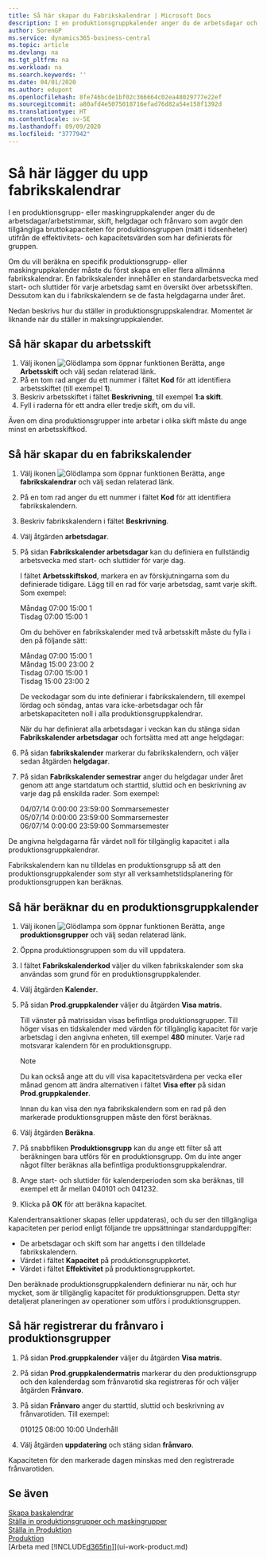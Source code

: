 ```yaml
---
title: Så här skapar du Fabrikskalendrar | Microsoft Docs
description: I en produktionsgruppkalender anger du de arbetsdagar och arbetstimmar, skift, helgdagar och frånvaro som avgör den tillgängliga bruttokapaciteten för produktionsgruppen (mätt i tidsenheter) utifrån de effektivitets- och kapacitetsvärden som har definierats för gruppen. Om du vill skapa och aktivera en produktionsgruppkalender måste du först utföra flera förberedande åtgärder.
author: SorenGP
ms.service: dynamics365-business-central
ms.topic: article
ms.devlang: na
ms.tgt_pltfrm: na
ms.workload: na
ms.search.keywords: ''
ms.date: 04/01/2020
ms.author: edupont
ms.openlocfilehash: 8fe746bcde1bf02c366664c02ea48029777e22ef
ms.sourcegitcommit: a80afd4e5075018716efad76d82a54e158f1392d
ms.translationtype: HT
ms.contentlocale: sv-SE
ms.lasthandoff: 09/09/2020
ms.locfileid: "3777942"
---
```

# <a name="set-up-shop-calendars"></a>Så här lägger du upp fabrikskalendrar
I en produktionsgrupp- eller maskingruppkalender anger du de arbetsdagar/arbetstimmar, skift, helgdagar och frånvaro som avgör den tillgängliga bruttokapaciteten för produktionsgruppen (mätt i tidsenheter) utifrån de effektivitets- och kapacitetsvärden som har definierats för gruppen.

Om du vill beräkna en specifik produktionsgrupp- eller maskingruppkalender måste du först skapa en eller flera allmänna fabrikskalendrar. En fabrikskalender innehåller en standardarbetsvecka med start- och sluttider för varje arbetsdag samt en översikt över arbetsskiften. Dessutom kan du i fabrikskalendern se de fasta helgdagarna under året.  

Nedan beskrivs hur du ställer in produktionsgruppskalendrar. Momentet är liknande när du ställer in maksingruppkalender.  

## <a name="to-create-work-shifts"></a>Så här skapar du arbetsskift  
1.  Välj ikonen ![Glödlampa som öppnar funktionen Berätta](media/ui-search/search_small.png "Berätta vad du vill göra"), ange **Arbetsskift** och välj sedan relaterad länk.  
2.  På en tom rad anger du ett nummer i fältet **Kod** för att identifiera arbetsskiftet (till exempel **1**).  
3.  Beskriv arbetsskiftet i fältet **Beskrivning**, till exempel **1:a skift**.  
4.  Fyll i raderna för ett andra eller tredje skift, om du vill.  

Även om dina produktionsgrupper inte arbetar i olika skift måste du ange minst en arbetsskiftkod.  

## <a name="to-set-up-a-shop-calendar"></a>Så här skapar du en fabrikskalender  
1.  Välj ikonen ![Glödlampa som öppnar funktionen Berätta](media/ui-search/search_small.png "Berätta vad du vill göra"), ange **fabrikskalendrar** och välj sedan relaterad länk.  
2.  På en tom rad anger du ett nummer i fältet **Kod** för att identifiera fabrikskalendern.  
3.  Beskriv fabrikskalendern i fältet **Beskrivning**.  
4.  Välj åtgärden **arbetsdagar**.
5.  På sidan **Fabrikskalender arbetsdagar** kan du definiera en fullständig arbetsvecka med start- och sluttider för varje dag.  

    I fältet **Arbetsskiftskod**, markera en av förskjutningarna som du definierade tidigare. Lägg till en rad för varje arbetsdag, samt varje skift. Som exempel:  

    Måndag 07:00 15:00 1   
    Tisdag 07:00 15:00 1  

    Om du behöver en fabrikskalender med två arbetsskift måste du fylla i den på följande sätt:  

    Måndag 07:00 15:00 1   
    Måndag 15:00 23:00 2  
    Tisdag 07:00 15:00 1  
    Tisdag 15:00 23:00 2  

    De veckodagar som du inte definierar i fabrikskalendern, till exempel lördag och söndag, antas vara icke-arbetsdagar och får arbetskapaciteten noll i alla produktionsgruppkalendrar.  

    När du har definierat alla arbetsdagar i veckan kan du stänga sidan **Fabrikskalender arbetsdagar** och fortsätta med att ange helgdagar:  

6.  På sidan **fabrikskalender** markerar du fabrikskalendern, och väljer sedan åtgärden **helgdagar**.
7. På sidan **Fabrikskalender semestrar** anger du helgdagar under året genom att ange startdatum och starttid, sluttid och en beskrivning av varje dag på enskilda rader. Som exempel:  

    04/07/14 0:00:00 23:59:00 Sommarsemester  
    05/07/14 0:00:00 23:59:00 Sommarsemester  
    06/07/14 0:00:00 23:59:00 Sommarsemester  

De angivna helgdagarna får värdet noll för tillgänglig kapacitet i alla produktionsgruppkalendrar.  

Fabrikskalendern kan nu tilldelas en produktionsgrupp så att den produktionsgruppkalender som styr all verksamhetstidsplanering för produktionsgruppen kan beräknas.  

## <a name="to-calculate-a-work-center-calendar"></a>Så här beräknar du en produktionsgruppkalender  

1.  Välj ikonen ![Glödlampa som öppnar funktionen Berätta](media/ui-search/search_small.png "Berätta vad du vill göra"), ange **produktionsgrupper** och välj sedan relaterad länk.
2. Öppna produktionsgruppen som du vill uppdatera.  
3. I fältet **Fabrikskalenderkod** väljer du vilken fabrikskalender som ska användas som grund för en produktionsgruppkalender.  
4. Välj åtgärden **Kalender**.  
5. På sidan **Prod.gruppkalender** väljer du åtgärden **Visa matris**.  

    Till vänster på matrissidan visas befintliga produktionsgrupper. Till höger visas en tidskalender med värden för tillgänglig kapacitet för varje arbetsdag i den angivna enheten, till exempel **480** minuter. Varje rad motsvarar kalendern för en produktionsgrupp.  

    > [!NOTE]  
    >  Du kan också ange att du vill visa kapacitetsvärdena per vecka eller månad genom att ändra alternativen i fältet **Visa efter** på sidan **Prod.gruppkalender**.  

    Innan du kan visa den nya fabrikskalendern som en rad på den markerade produktionsgruppen måste den först beräknas.  

6.  Välj åtgärden **Beräkna**.  
7.  På snabbfliken **Produktionsgrupp** kan du ange ett filter så att beräkningen bara utförs för en produktionsgrupp. Om du inte anger något filter beräknas alla befintliga produktionsgruppkalendrar.  
8.  Ange start- och sluttider för kalenderperioden som ska beräknas, till exempel ett år mellan 040101 och 041232.
9. Klicka på **OK** för att beräkna kapacitet.  

Kalendertransaktioner skapas (eller uppdateras), och du ser den tillgängliga kapaciteten per period enligt följande tre uppsättningar standarduppgifter:  

- De arbetsdagar och skift som har angetts i den tilldelade fabrikskalendern.  
- Värdet i fältet **Kapacitet** på produktionsgruppkortet.  
- Värdet i fältet **Effektivitet** på produktionsgruppkortet.  

Den beräknade produktionsgruppkalendern definierar nu när, och hur mycket, som är tillgänglig kapacitet för produktionsgruppen. Detta styr detaljerat planeringen av operationer som utförs i produktionsgruppen.  

## <a name="to-record-work-center-absence"></a>Så här registrerar du frånvaro i produktionsgrupper  
1.  På sidan **Prod.gruppkalender** väljer du åtgärden **Visa matris**.
2. På sidan **Prod.gruppkalendermatris** markerar du den produktionsgrupp och den kalenderdag som frånvarotid ska registreras för och väljer åtgärden **Frånvaro**.  
3.  På sidan **Frånvaro** anger du starttid, sluttid och beskrivning av frånvarotiden. Till exempel:  

    010125 08:00 10:00 Underhåll  

4.  Välj åtgärden **uppdatering** och stäng sidan **frånvaro**.  

Kapaciteten för den markerade dagen minskas med den registrerade frånvarotiden.  

## <a name="see-also"></a>Se även  
[Skapa baskalendrar](across-how-to-assign-base-calendars.md)  
[Ställa in produktionsgrupper och maskingrupper](production-how-to-set-up-work-and-machine-centers.md)  
[Ställa in Produktion](production-configure-production-processes.md)  
[Produktion](production-manage-manufacturing.md)  
[Arbeta med [!INCLUDE[d365fin](includes/d365fin_md.md)]](ui-work-product.md)  
